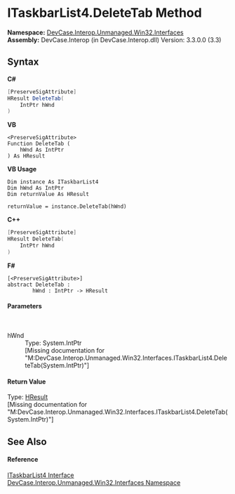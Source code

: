 # ITaskbarList4.DeleteTab Method 
 

**Namespace:**&nbsp;<a href="N_DevCase_Interop_Unmanaged_Win32_Interfaces">DevCase.Interop.Unmanaged.Win32.Interfaces</a><br />**Assembly:**&nbsp;DevCase.Interop (in DevCase.Interop.dll) Version: 3.3.0.0 (3.3)

## Syntax

**C#**<br />
``` C#
[PreserveSigAttribute]
HResult DeleteTab(
	IntPtr hWnd
)
```

**VB**<br />
``` VB
<PreserveSigAttribute>
Function DeleteTab ( 
	hWnd As IntPtr
) As HResult
```

**VB Usage**<br />
``` VB Usage
Dim instance As ITaskbarList4
Dim hWnd As IntPtr
Dim returnValue As HResult

returnValue = instance.DeleteTab(hWnd)
```

**C++**<br />
``` C++
[PreserveSigAttribute]
HResult DeleteTab(
	IntPtr hWnd
)
```

**F#**<br />
``` F#
[<PreserveSigAttribute>]
abstract DeleteTab : 
        hWnd : IntPtr -> HResult 

```


#### Parameters
&nbsp;<dl><dt>hWnd</dt><dd>Type: System.IntPtr<br />\[Missing <param name="hWnd"/> documentation for "M:DevCase.Interop.Unmanaged.Win32.Interfaces.ITaskbarList4.DeleteTab(System.IntPtr)"\]</dd></dl>

#### Return Value
Type: <a href="T_DevCase_Interop_Unmanaged_Win32_Enums_HResult">HResult</a><br />\[Missing <returns> documentation for "M:DevCase.Interop.Unmanaged.Win32.Interfaces.ITaskbarList4.DeleteTab(System.IntPtr)"\]

## See Also


#### Reference
<a href="T_DevCase_Interop_Unmanaged_Win32_Interfaces_ITaskbarList4">ITaskbarList4 Interface</a><br /><a href="N_DevCase_Interop_Unmanaged_Win32_Interfaces">DevCase.Interop.Unmanaged.Win32.Interfaces Namespace</a><br />